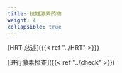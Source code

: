 ```yaml
---
title: 抗雄激素药物
weight: 4
collapsible: true
---
```


[HRT 总述]({{< ref "../HRT" >}})

[进行激素检查]({{< ref "../check" >}})
